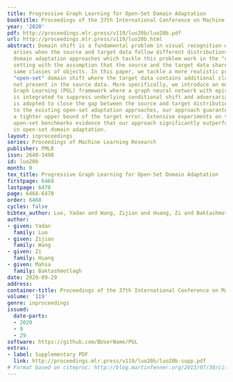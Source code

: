 ```yaml
---
title: Progressive Graph Learning for Open-Set Domain Adaptation
booktitle: Proceedings of the 37th International Conference on Machine Learning
year: '2020'
pdf: http://proceedings.mlr.press/v119/luo20b/luo20b.pdf
url: http://proceedings.mlr.press/v119/luo20b.html
abstract: Domain shift is a fundamental problem in visual recognition which typically
  arises when the source and target data follow different distributions. The existing
  domain adaptation approaches which tackle this problem work in the "closed-set"
  setting with the assumption that the source and the target data share exactly the
  same classes of objects. In this paper, we tackle a more realistic problem of the
  "open-set" domain shift where the target data contains additional classes that were
  not present in the source data. More specifically, we introduce an end-to-end Progressive
  Graph Learning (PGL) framework where a graph neural network with episodic training
  is integrated to suppress underlying conditional shift and adversarial learning
  is adopted to close the gap between the source and target distributions. Compared
  to the existing open-set adaptation approaches, our approach guarantees to achieve
  a tighter upper bound of the target error. Extensive experiments on three standard
  open-set benchmarks evidence that our approach significantly outperforms the state-of-the-arts
  in open-set domain adaptation.
layout: inproceedings
series: Proceedings of Machine Learning Research
publisher: PMLR
issn: 2640-3498
id: luo20b
month: 0
tex_title: Progressive Graph Learning for Open-Set Domain Adaptation
firstpage: 6468
lastpage: 6478
page: 6468-6478
order: 6468
cycles: false
bibtex_author: Luo, Yadan and Wang, Zijian and Huang, Zi and Baktashmotlagh, Mahsa
author:
- given: Yadan
  family: Luo
- given: Zijian
  family: Wang
- given: Zi
  family: Huang
- given: Mahsa
  family: Baktashmotlagh
date: 2020-09-29
address: 
container-title: Proceedings of the 37th International Conference on Machine Learning
volume: '119'
genre: inproceedings
issued:
  date-parts:
  - 2020
  - 9
  - 29
software: https://github.com/BUserName/PGL
extras:
- label: Supplementary PDF
  link: http://proceedings.mlr.press/v119/luo20b/luo20b-supp.pdf
# Format based on citeproc: http://blog.martinfenner.org/2013/07/30/citeproc-yaml-for-bibliographies/
---
```

